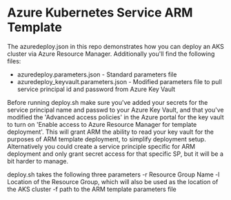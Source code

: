 # Azure Kubernetes Service ARM Template
The azuredeploy.json in this repo demonstrates how you can deploy an AKS cluster via Azure Resource Manager. Additionally you'll find the following files:

* azuredeploy.parameters.json - Standard parameters file
* azuredeploy_keyvault.parameters.json - Modified parameters file to pull service principal id and password from Azure Key Vault

Before running deploy.sh make sure you've added your secrets for the service principal name and passwd to your Azure Key Vault, and that you've modified the 'Advanced access policies' in the Azure portal for the key vault to turn on 'Enable access to Azure Resource Manager for template deployment'. This will grant ARM the ability to read your key vault for the purposes of ARM template deployment, to simplify deployment setup. Alternatively you could create a service principle specific for ARM deployment and only grant secret access for that specific SP, but it will be a bit harder to manage.

deploy.sh takes the following three parameters
-r Resource Group Name
-l Location of the Resource Group, which will also be used as the location of the AKS cluster
-f path to the ARM template parameters file

